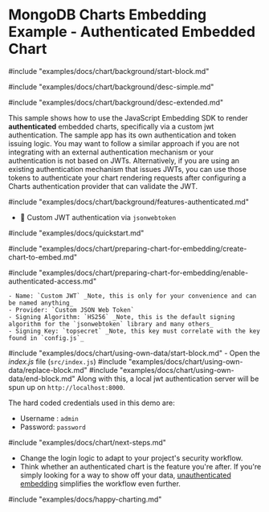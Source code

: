 # MongoDB Charts Embedding Example - Authenticated Embedded Chart

#include "examples/docs/chart/background/start-block.md"

#include "examples/docs/chart/background/desc-simple.md"

#include "examples/docs/chart/background/desc-extended.md"

This sample shows how to use the JavaScript Embedding SDK to render **authenticated** embedded charts, specifically via a custom jwt authentication. The sample app has its own authentication and token issuing logic. You may want to follow a similar approach if you are not integrating with an external authentication mechanism or your authentication is not based on JWTs. Alternatively, if you are using an existing authentication mechanism that issues JWTs, you can use those tokens to authenticate your chart rendering requests after configuring a Charts authentication provider that can validate the JWT.

#include "examples/docs/chart/background/features-authenticated.md"
- 🔑 Custom JWT authentication via `jsonwebtoken`

#include "examples/docs/quickstart.md"

#include "examples/docs/chart/preparing-chart-for-embedding/create-chart-to-embed.md"

#include "examples/docs/chart/preparing-chart-for-embedding/enable-authenticated-access.md"

    - Name: `Custom JWT` _Note, this is only for your convenience and can be named anything_
    - Provider: `Custom JSON Web Token`
    - Signing Algorithm: `HS256` _Note, this is the default signing algorithm for the `jsonwebtoken` library and many others_
    - Signing Key: `topsecret` _Note, this key must correlate with the key found in `config.js`_

#include "examples/docs/chart/using-own-data/start-block.md"
    - Open the _index.js_ file (`src/index.js`)
#include "examples/docs/chart/using-own-data/replace-block.md"
#include "examples/docs/chart/using-own-data/end-block.md"
Along with this, a local jwt authentication server will be spun up on `http://localhost:8000`.

The hard coded credentials used in this demo are:

- Username : `admin`
- Password: `password`

#include "examples/docs/chart/next-steps.md"
- Change the login logic to adapt to your project's security workflow.
- Think whether an authenticated chart is the feature you're after. If you're simply looking for a way to show off your data, [unauthenticated embedding](https://github.com/mongodb-js/charts-embed-sdk/tree/master/examples/charts/unauthenticated) simplifies the workflow even further.

#include "examples/docs/happy-charting.md"